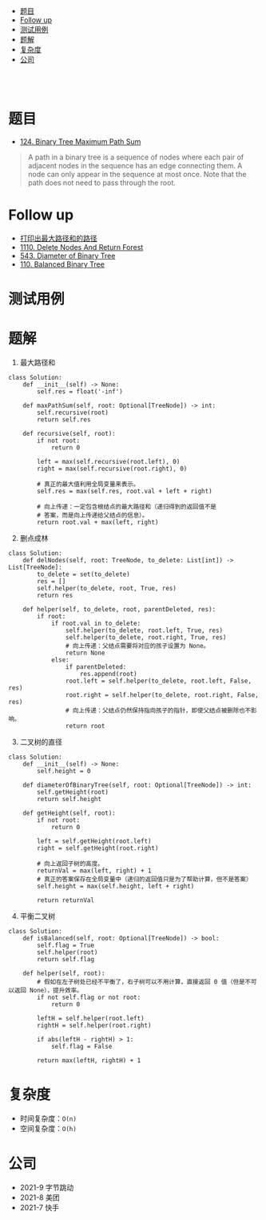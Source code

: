 - [题目](#题目)
- [Follow up](#follow-up)
- [测试用例](#测试用例)
- [题解](#题解)
- [复杂度](#复杂度)
- [公司](#公司)

</br></br>

# 题目
- [124. Binary Tree Maximum Path Sum](https://leetcode.com/problems/binary-tree-maximum-path-sum/)
> A path in a binary tree is a sequence of nodes where each pair of adjacent nodes in the sequence has an edge connecting them. A node can only appear in the sequence at most once. Note that the path does not need to pass through the root.

# Follow up
- [打印出最大路径和的路径](https://blog.csdn.net/Ackerman2/article/details/119060128)
- [1110. Delete Nodes And Return Forest](https://leetcode.com/problems/delete-nodes-and-return-forest/)
- [543. Diameter of Binary Tree](https://leetcode.com/problems/diameter-of-binary-tree/description/)
- [110. Balanced Binary Tree](https://leetcode.com/problems/balanced-binary-tree/description/)

# 测试用例

# 题解
1. 最大路径和
```
class Solution:
    def __init__(self) -> None:
        self.res = float('-inf')

    def maxPathSum(self, root: Optional[TreeNode]) -> int:
        self.recursive(root)
        return self.res

    def recursive(self, root):
        if not root:
            return 0

        left = max(self.recursive(root.left), 0)
        right = max(self.recursive(root.right), 0)

        # 真正的最大值利用全局变量来表示。
        self.res = max(self.res, root.val + left + right)

        # 向上传递：一定包含根结点的最大路径和（递归得到的返回值不是
        # 答案，而是向上传递给父结点的信息）。
        return root.val + max(left, right)
```
2. 删点成林
```
class Solution:
    def delNodes(self, root: TreeNode, to_delete: List[int]) -> List[TreeNode]:
        to_delete = set(to_delete)
        res = []
        self.helper(to_delete, root, True, res)
        return res
        
    def helper(self, to_delete, root, parentDeleted, res):
        if root:
            if root.val in to_delete:
                self.helper(to_delete, root.left, True, res)
                self.helper(to_delete, root.right, True, res)
                # 向上传递：父结点需要将对应的孩子设置为 None。
                return None
            else:
                if parentDeleted:
                    res.append(root)
                root.left = self.helper(to_delete, root.left, False, res)
                root.right = self.helper(to_delete, root.right, False, res)
                # 向上传递：父结点仍然保持指向孩子的指针，即使父结点被删除也不影响。
                return root
```
3. 二叉树的直径
```
class Solution:
    def __init__(self) -> None:
        self.height = 0

    def diameterOfBinaryTree(self, root: Optional[TreeNode]) -> int:
        self.getHeight(root)
        return self.height

    def getHeight(self, root):
        if not root:
            return 0

        left = self.getHeight(root.left)
        right = self.getHeight(root.right)

        # 向上返回子树的高度。
        returnVal = max(left, right) + 1
        # 真正的答案保存在全局变量中（递归的返回值只是为了帮助计算，但不是答案）
        self.height = max(self.height, left + right)

        return returnVal
```
4. 平衡二叉树
```
class Solution:
    def isBalanced(self, root: Optional[TreeNode]) -> bool:
        self.flag = True
        self.helper(root)
        return self.flag

    def helper(self, root):
        # 假如在左子树处已经不平衡了，右子树可以不用计算，直接返回 0 值（但是不可以返回 None），提升效率。
        if not self.flag or not root:
            return 0
        
        leftH = self.helper(root.left)
        rightH = self.helper(root.right)

        if abs(leftH - rightH) > 1:
            self.flag = False

        return max(leftH, rightH) + 1
```

# 复杂度
- 时间复杂度：`O(n)`
- 空间复杂度：`O(h)`

# 公司
- 2021-9 字节跳动
- 2021-8 美团
- 2021-7 快手